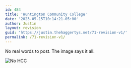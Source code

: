 ```yaml
---
id: 484
title: 'Huntington Community College'
date: '2023-05-15T10:14:21-05:00'
author: Justin
layout: revision
guid: 'https://justin.thehaggertys.net/71-revision-v1/'
permalink: /71-revision-v1/
---
```


No real words to post. The image says it all.

![No HCC](https://justin.thehaggertys.net/wp-content/uploads/2006/08/nomarsh.gif)